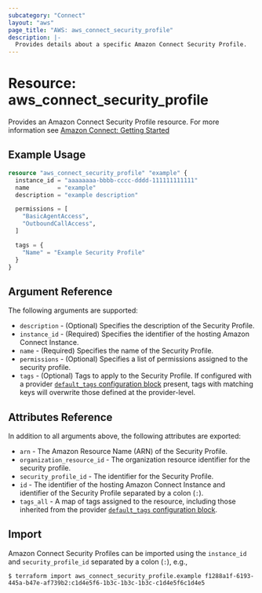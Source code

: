 ```yaml
---
subcategory: "Connect"
layout: "aws"
page_title: "AWS: aws_connect_security_profile"
description: |-
  Provides details about a specific Amazon Connect Security Profile.
---
```


# Resource: aws_connect_security_profile

Provides an Amazon Connect Security Profile resource. For more information see
[Amazon Connect: Getting Started](https://docs.aws.amazon.com/connect/latest/adminguide/amazon-connect-get-started.html)

## Example Usage

```terraform
resource "aws_connect_security_profile" "example" {
  instance_id = "aaaaaaaa-bbbb-cccc-dddd-111111111111"
  name        = "example"
  description = "example description"

  permissions = [
    "BasicAgentAccess",
    "OutboundCallAccess",
  ]

  tags = {
    "Name" = "Example Security Profile"
  }
}
```

## Argument Reference

The following arguments are supported:

* `description` - (Optional) Specifies the description of the Security Profile.
* `instance_id` - (Required) Specifies the identifier of the hosting Amazon Connect Instance.
* `name` - (Required) Specifies the name of the Security Profile.
* `permissions` - (Optional) Specifies a list of permissions assigned to the security profile.
* `tags` - (Optional) Tags to apply to the Security Profile. If configured with a provider
[`default_tags` configuration block](https://registry.terraform.io/providers/hashicorp/aws/latest/docs#default_tags-configuration-block) present, tags with matching keys will overwrite those defined at the provider-level.

## Attributes Reference

In addition to all arguments above, the following attributes are exported:

* `arn` - The Amazon Resource Name (ARN) of the Security Profile.
* `organization_resource_id` - The organization resource identifier for the security profile.
* `security_profile_id` - The identifier for the Security Profile.
* `id` - The identifier of the hosting Amazon Connect Instance and identifier of the Security Profile separated by a colon (`:`).
* `tags_all` - A map of tags assigned to the resource, including those inherited from the provider [`default_tags` configuration block](https://registry.terraform.io/providers/hashicorp/aws/latest/docs#default_tags-configuration-block).

## Import

Amazon Connect Security Profiles can be imported using the `instance_id` and `security_profile_id` separated by a colon (`:`), e.g.,

```
$ terraform import aws_connect_security_profile.example f1288a1f-6193-445a-b47e-af739b2:c1d4e5f6-1b3c-1b3c-1b3c-c1d4e5f6c1d4e5
```

